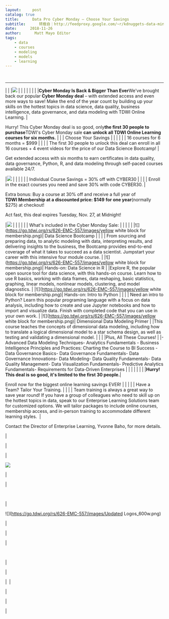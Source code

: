 ```yaml
---
layout:     post
catalog: true
title:      Data Pro Cyber Monday – Choose Your Savings
subtitle:      转载自：http://feedproxy.google.com/~r/kdnuggets-data-mining-analytics/~3/pbXbU1mcZmo/tdwi-cyber-monday-choose-your-savings.html
date:      2018-11-26
author:      Matt Mayo Editor
tags:
    - data
    - courses
    - modeling
    - models
    - learning
---
```



  
 





---
| |
|![](https://go.tdwi.org/rs/626-EMC-557/images/CyberMondayEmail2018.jpg) |
| |
| |
| |
|**Cyber Monday Is Back & Bigger Than Ever**We've brought back our popular **Cyber Monday deal** – with extended access and even more ways to save! Make the end of the year count by building up your skills on the hottest topics in data science, data quality, business intelligence, data governance, and data modeling with TDWI Online Learning. |

Hurry! This Cyber Monday deal is so good, only**the first 30 people to purchase**TDWI's Cyber Monday sale **can** **unlock all TDWI Online Learning courses for six months.**
| |
| Choose Your Savings |
| |
| |
| 16 courses for 6 months = $999 |
| |
| The first 30 people to unlock this deal can enroll in all 16 courses + 4 event videos for the price of our Data Science Bootcamp! |

Get extended access with six months to earn certificates in data quality, data governance, Python, R, and data modeling through self-paced courses available 24/7. 

|![](https://go.tdwi.org/rs/626-EMC-557/images/Cyber-email_6months.jpg) |
| |
| |
| Individual Course Savings = 30% off with CYBER30 |
| |
| Enroll in the exact courses you need and save 30% with code CYBER30. |

Extra bonus: Buy a course at 30% off and receive a full year of  
**TDWI Membership at a discounted price: $149**
**for one year**(normally $275) at checkout! 


Act fast, this deal expires Tuesday, Nov. 27, at Midnight! 

|![](https://go.tdwi.org/rs/626-EMC-557/images/OL_cyber30_2018.png) |
| |
| |
| What's included in the Cyber Monday Sale: |
| |
| |
|![](https://go.tdwi.org/rs/626-EMC-557/images/yellow white block for membership.png)| Data Science Bootcamp |
| |
| From sourcing and preparing data, to analytic modeling with data, interpreting results, and delivering insights to the business, the Bootcamp provides end-to-end coverage of what it takes to succeed as a data scientist. Jumpstart your career with this intensive four module course. |
|![](https://go.tdwi.org/rs/626-EMC-557/images/yellow white block for membership.png)| Hands-on: Data Science in R |
|Explore R, the popular open source tool for data science, with this hands-on course. Learn how to use R basics, working with data frames, data reshaping, basic statistics, graphing, linear models, nonlinear models, clustering, and model diagnostics. |
|![](https://go.tdwi.org/rs/626-EMC-557/images/yellow white block for membership.png)| Hands-on: Intro to Python |
| |
| Need an intro to Python? Learn this popular programing language with a focus on data analysis, including how to create and use Jupyter notebooks and how to import and visualize data. Finish with completed code that you can use in your own work. |
|![](https://go.tdwi.org/rs/626-EMC-557/images/yellow white block for membership.png)| Dimensional Data Modeling Primer |
|This course teaches the concepts of dimensional data modeling, including how to translate a logical dimensional model to a star schema design, as well as testing and validating a dimensional model. |
| |
|Plus, All These Courses! |
|- Advanced Data Modeling Techniques- Analytics Fundamentals - Business Intelligence Principles and Practices: Charting the Course to BI Success - Data Governance Basics- Data Governance Fundamentals- Data Governance Innovations- Data Modeling- Data Quality Fundamentals- Data Quality Management- Data Visualization Fundamentals- Predictive Analytics Fundamentals- Requirements for Data-Driven Enterprises |
| |
| |
| |
|**Hurry! This deal is so good, it's limited to the first 30 people.**|

Enroll now for the biggest online learning savings EVER!
| |
| |
| Have a Team? Tailor Your Training. |
| |
| Team training is always a great way to save year round! If you have a group of colleagues who need to skill up on the hottest topics in data, speak to our Enterprise Learning Solutions team for customized options. We will tailor packages to include online courses, membership access, and in-person training to accommodate different learning styles.  |

Contact the Director of Enterprise Learning, Yvonne Baho, for more details. 


 



| 




|
 



 
|


![](https://go.tdwi.org/rs/626-EMC-557/images/OL_teamGroup_image.jpg)

 


 



| 



 


 






|




 




|

![](https://go.tdwi.org/rs/626-EMC-557/images/Updated Logos_600w.png)

 




| 



 






| 



|




 



|
     




| 



|  |  




| 



|
 




| 



 






 


 






